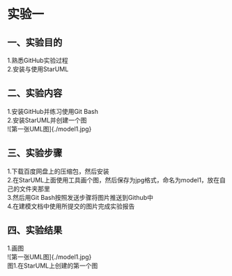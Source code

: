 # 实验一

## 一、实验目的

1.熟悉GitHub实验过程  
2.安装与使用StarUML

## 二、实验内容

1.安装GitHub并练习使用Git Bash  
2.安装StarUML并创建一个图  
![第一张UML图]{./model1.jpg}

## 三、实验步骤

1.下载百度网盘上的压缩包，然后安装  
2.在StarUML上面使用工具画个图，然后保存为jpg格式，命名为model1，放在自己的文件夹那里  
3.然后用Git Bash按照发送步骤将图片推送到Github中  
4.在建模文档中使用所提交的图片完成实验报告

## 四、实验结果

1.画图  
![第一张UML图]{./model1.jpg}  
图1.在StarUML上创建的第一个图

